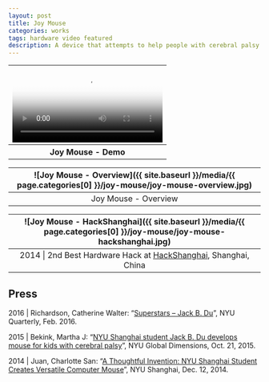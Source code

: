 ```yaml
---
layout: post
title: Joy Mouse
categories: works
tags: hardware video featured
description: A device that attempts to help people with cerebral palsy to control a computer with a single joystick.
---
```


<table style="width: 100%;">
  <thead><tr><th>
    <video controls width="100%" preload="auto" poster="{{ site.baseurl }}/media/{{ page.categories[0] }}/joy-mouse/joy-mouse.jpg">
      <source src="{{ site.baseurl }}/media/{{ page.categories[0] }}/joy-mouse/joy-mouse.mp4" type='video/mp4'>
    </video>
  </th></tr></thead>
  <tbody><tr style="text-align: center;"><th>
    Joy Mouse - Demo
  </th></tr></tbody>
</table>

![Joy Mouse - Overview]({{ site.baseurl }}/media/{{ page.categories[0] }}/joy-mouse/joy-mouse-overview.jpg) |
:----------: |
Joy Mouse - Overview |

![Joy Mouse - HackShanghai]({{ site.baseurl }}/media/{{ page.categories[0] }}/joy-mouse/joy-mouse-hackshanghai.jpg) |
:----------: |
2014 \| 2nd Best Hardware Hack at [HackShanghai](http://2014.hackshanghai.com), Shanghai, China |

## Press

2016 \| Richardson, Catherine Walter: “[Superstars – Jack B. Du](https://www.nyu.edu/admissions/undergraduate-admissions/life-at-nyu/spring2016/superstars.html)”, NYU Quarterly, Feb. 2016.

2015 \| Bekink, Martha J: “[NYU Shanghai student Jack B. Du develops mouse for kids with cerebral palsy](https://www.nyu.edu/admissions/undergraduate-admissions/life-at-nyu/spring2016/superstars.html)”, NYU Global Dimensions, Oct. 21, 2015.

2014 \| Juan, Charlotte San: “[A Thoughtful Invention: NYU Shanghai Student Creates Versatile Computer Mouse](https://shanghai.nyu.edu/news/joy-mouse)”, NYU Shanghai, Dec. 12, 2014.


